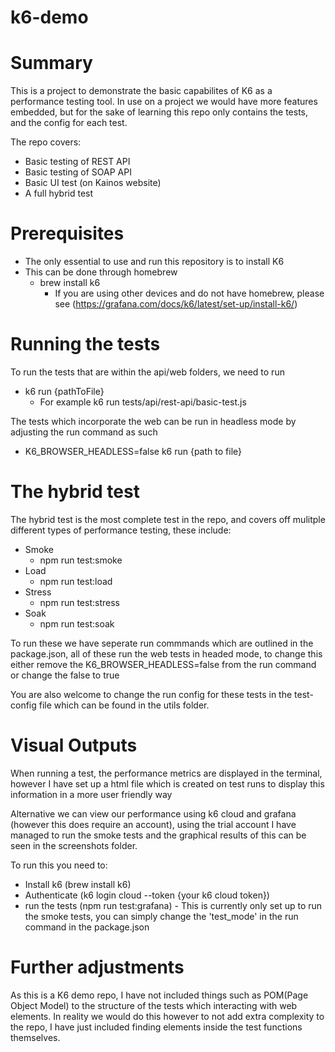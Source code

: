# k6-demo

# Summary

This is a project to demonstrate the basic capabilites of K6 as a performance testing tool. In use on a project we would have more features embedded, but for the sake of learning
this repo only contains the tests, and the config for each test.

The repo covers:

- Basic testing of REST API
- Basic testing of SOAP API
- Basic UI test (on Kainos website)
- A full hybrid test

# Prerequisites

- The only essential to use and run this repository is to install K6
- This can be done through homebrew
  - brew install k6
    - If you are using other devices and do not have homebrew, please see (https://grafana.com/docs/k6/latest/set-up/install-k6/)

# Running the tests

To run the tests that are within the api/web folders, we need to run

- k6 run {pathToFile}
  - For example k6 run tests/api/rest-api/basic-test.js

The tests which incorporate the web can be run in headless mode by adjusting the run command as such

- K6_BROWSER_HEADLESS=false k6 run {path to file}

# The hybrid test

The hybrid test is the most complete test in the repo, and covers off mulitple different types of performance testing, these include:

- Smoke
  - npm run test:smoke
- Load
  - npm run test:load
- Stress
  - npm run test:stress
- Soak
  - npm run test:soak

To run these we have seperate run commmands which are outlined in the package.json, all of these run the web tests in headed mode, to change this either remove the K6_BROWSER_HEADLESS=false from the run command or change the false to true

You are also welcome to change the run config for these tests in the test-config file which can be found in the utils folder.

# Visual Outputs

When running a test, the performance metrics are displayed in the terminal, however I have set up a html file which is created on test runs to display this information in a
more user friendly way

Alternative we can view our performance using k6 cloud and grafana (however this does require an account), using the trial account I have managed to run the smoke tests and the
graphical results of this can be seen in the screenshots folder.

To run this you need to:

- Install k6 (brew install k6)
- Authenticate (k6 login cloud --token {your k6 cloud token})
- run the tests (npm run test:grafana) - This is currently only set up to run the smoke tests, you can simply change the 'test_mode' in the run command in the package.json

# Further adjustments

As this is a K6 demo repo, I have not included things such as POM(Page Object Model) to the structure of the tests which interacting with web elements. In reality we would do this
however to not add extra complexity to the repo, I have just included finding elements inside the test functions themselves.
